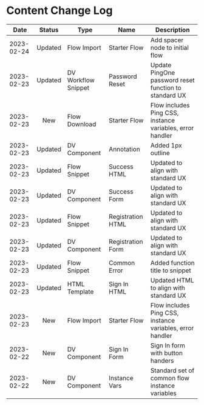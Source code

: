 
# Content Change Log

| Date  | Status | Type | Name | Description  |
|---|:---:|---|---|---|
| 2023-02-24 | Updated | Flow Import  | Starter Flow  | Add spacer node to initial flow |
| 2023-02-23 | Updated | DV Workflow Snippet  | Password Reset | Update PingOne password reset function to standard UX |
| 2023-02-23 | New | Flow Download  | Starter Flow | Flow includes Ping CSS, instance variables, error handler |
| 2023-02-23 | Updated | DV Component | Annotation | Added 1px outline |
| 2023-02-23 | Updated | Flow Snippet | Success HTML | Updated to align with standard UX |
| 2023-02-23 | Updated | DV Component | Success Form | Updated to align with standard UX |
| 2023-02-23 | Updated | Flow Snippet | Registration HTML | Updated to align with standard UX |
| 2023-02-23 | Updated | DV Component | Registration Form | Updated to align with standard UX |
| 2023-02-23 | Updated | Flow Snippet | Common Error | Added function title to snippet |
| 2023-02-23 | Updated | HTML Template | Sign In HTML | Updated HTML to align with standard UX |
| 2023-02-23 | New | Flow Import  | Starter Flow | Flow includes Ping CSS, instance variables, error handler |
| 2023-02-22 | New | DV Component  | Sign In Form | Sign In form with button handers |
| 2023-02-22 | New | DV Component  | Instance Vars | Standard set of common flow instance variables |

